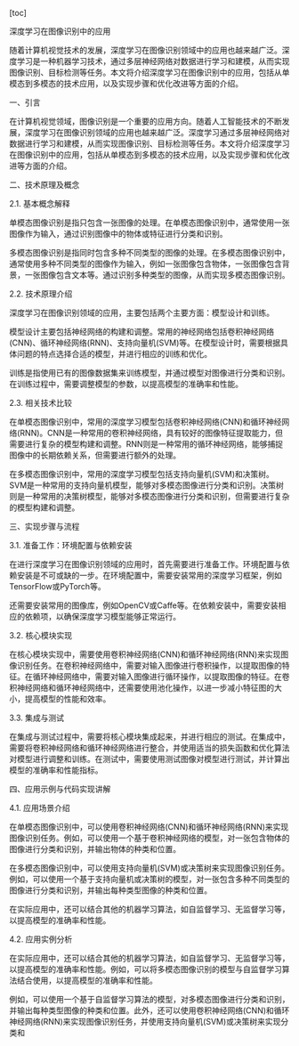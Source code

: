 
[toc]                    
                
                
深度学习在图像识别中的应用

随着计算机视觉技术的发展，深度学习在图像识别领域中的应用也越来越广泛。深度学习是一种机器学习技术，通过多层神经网络对数据进行学习和建模，从而实现图像识别、目标检测等任务。本文将介绍深度学习在图像识别中的应用，包括从单模态到多模态的技术应用，以及实现步骤和优化改进等方面的介绍。

一、引言

在计算机视觉领域，图像识别是一个重要的应用方向。随着人工智能技术的不断发展，深度学习在图像识别领域的应用也越来越广泛。深度学习通过多层神经网络对数据进行学习和建模，从而实现图像识别、目标检测等任务。本文将介绍深度学习在图像识别中的应用，包括从单模态到多模态的技术应用，以及实现步骤和优化改进等方面的介绍。

二、技术原理及概念

2.1. 基本概念解释

单模态图像识别是指只包含一张图像的处理。在单模态图像识别中，通常使用一张图像作为输入，通过识别图像中的物体或特征进行分类和识别。

多模态图像识别是指同时包含多种不同类型的图像的处理。在多模态图像识别中，通常使用多种不同类型的图像作为输入，例如一张图像包含物体，一张图像包含背景，一张图像包含文本等。通过识别多种类型的图像，从而实现多模态图像识别。

2.2. 技术原理介绍

深度学习在图像识别领域的应用，主要包括两个主要方面：模型设计和训练。

模型设计主要包括神经网络的构建和调整。常用的神经网络包括卷积神经网络(CNN)、循环神经网络(RNN)、支持向量机(SVM)等。在模型设计时，需要根据具体问题的特点选择合适的模型，并进行相应的训练和优化。

训练是指使用已有的图像数据集来训练模型，并通过模型对图像进行分类和识别。在训练过程中，需要调整模型的参数，以提高模型的准确率和性能。

2.3. 相关技术比较

在单模态图像识别中，常用的深度学习模型包括卷积神经网络(CNN)和循环神经网络(RNN)。CNN是一种常用的卷积神经网络，具有较好的图像特征提取能力，但需要进行复杂的模型构建和调整。RNN则是一种常用的循环神经网络，能够捕捉图像中的长期依赖关系，但需要进行额外的处理。

在多模态图像识别中，常用的深度学习模型包括支持向量机(SVM)和决策树。SVM是一种常用的支持向量机模型，能够对多模态图像进行分类和识别。决策树则是一种常用的决策树模型，能够对多模态图像进行分类和识别，但需要进行复杂的模型构建和调整。

三、实现步骤与流程

3.1. 准备工作：环境配置与依赖安装

在进行深度学习在图像识别领域的应用时，首先需要进行准备工作。环境配置与依赖安装是不可或缺的一步。在环境配置中，需要安装常用的深度学习框架，例如TensorFlow或PyTorch等。

还需要安装常用的图像库，例如OpenCV或Caffe等。在依赖安装中，需要安装相应的依赖项，以确保深度学习模型能够正常运行。

3.2. 核心模块实现

在核心模块实现中，需要使用卷积神经网络(CNN)和循环神经网络(RNN)来实现图像识别任务。在卷积神经网络中，需要对输入图像进行卷积操作，以提取图像的特征。在循环神经网络中，需要对输入图像进行循环操作，以提取图像的特征。在卷积神经网络和循环神经网络中，还需要使用池化操作，以进一步减小特征图的大小，提高模型的性能和效率。

3.3. 集成与测试

在集成与测试过程中，需要将核心模块集成起来，并进行相应的测试。在集成中，需要将卷积神经网络和循环神经网络进行整合，并使用适当的损失函数和优化算法对模型进行调整和训练。在测试中，需要使用测试图像对模型进行测试，并计算出模型的准确率和性能指标。

四、应用示例与代码实现讲解

4.1. 应用场景介绍

在单模态图像识别中，可以使用卷积神经网络(CNN)和循环神经网络(RNN)来实现图像识别任务。例如，可以使用一个基于卷积神经网络的模型，对一张包含物体的图像进行分类和识别，并输出物体的种类和位置。

在多模态图像识别中，可以使用支持向量机(SVM)或决策树来实现图像识别任务。例如，可以使用一个基于支持向量机或决策树的模型，对一张包含多种不同类型的图像进行分类和识别，并输出每种类型图像的种类和位置。

在实际应用中，还可以结合其他的机器学习算法，如自监督学习、无监督学习等，以提高模型的准确率和性能。

4.2. 应用实例分析

在实际应用中，还可以结合其他的机器学习算法，如自监督学习、无监督学习等，以提高模型的准确率和性能。例如，可以将多模态图像识别的模型与自监督学习算法结合使用，以提高模型的准确率和性能。

例如，可以使用一个基于自监督学习算法的模型，对多模态图像进行分类和识别，并输出每种类型图像的种类和位置。此外，还可以使用卷积神经网络(CNN)和循环神经网络(RNN)来实现图像识别任务，并使用支持向量机(SVM)或决策树来实现分类和

